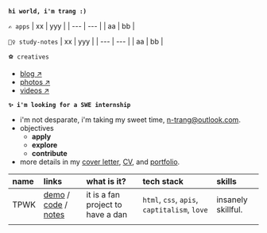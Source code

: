 **`hi world, i'm trang :)`**

`✍ apps`
| xx  | yyy |
| --- | --- |
| aa  | bb  |

`🤷‍♀️ study-notes`
| xx  | yyy |
| --- | --- |
| aa  | bb  |

`⚽ creatives`
  - [blog ↗]()
  - [photos ↗]()
  - [videos ↗]()

**`✨ i'm looking for a SWE internship`**
- i'm not desparate, i'm taking my sweet time, <n-trang@outlook.com>.
- objectives
    - **apply**
    - **explore** 
    - **contribute**
- more details in my [cover letter](), [CV](), and [portfolio]().

| name | links                            | what is it?                       | tech stack                                   | skills |
| :--- | :------------------------------- | :-------------------------------- | :------------------------------------------- | :----- |
| TPWK | [demo]() /  [code]() / [notes]() | it is a fan project to have a dan | `html`, `css`, `apis`, `captitalism`, `love` | insanely skillful.  |
|      |                                  |                                   |                                              |        |